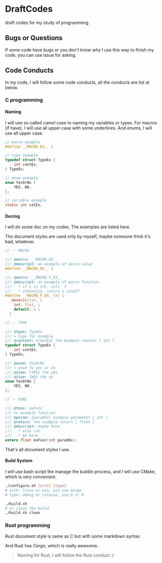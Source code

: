 # DraftCodes

draft codes for my study of programming.

## Bugs or Questions

If some code have bugs or you don't know why I use this way to finish my code,
you can use issue for asking.

## Code Conducts

In my code, I will follow some code conducts,
all the conducts are list at below.

### C programming

#### Naming

I will use so called _camel case_ to naming my variables or types.
For macros (if have), I will use all upper case with some underlines.
And enums, I will use all upper case.

```c
// macro example
#define __MACRO_EX__ 1

// type example
typedef struct TypeEx {
    int contEx;
} TypeEx;

// enum example
enum YesOrNo {
    YES, NO,
};

// variable example
static int valEx;
```

#### Docing

I will do some doc on my codes. The examples are listed here.

The document styles are used only by myself,
maybe someone think it's bad, whatever.

```c
// -- MACRO

/// @macro: __MACRO_EX__
/// @descript: an example of macro value
#define __MACRO_EX__ 1

/// @macro: __MACRO_F_EX__
/// @descript: an example of macro function
///   * if x is int, call `f`
///   * otherwise, return x itself
#define __MACRO_F_EX__(x) \
  _Generic((x), \
    int: f(x), \
    default: x \
  )

// -- TYPE

/// @type: TypeEx
/// > type for example
/// @content: {contEx} the example content [ int ]
typedef struct TypeEx {
    int contEx;
} TypeEx;

/// @enum: YesOrNo
/// > enum fo yes or no
/// @item: {YES} the yes
/// @item: {NO} the no
enum YesOrNo {
    YES, NO,
};

// -- FUNC

/// @func: exFunc
/// >> example function
/// @param: {paramEx} example parameter [ int ]
/// @return: the example return [ float ]
/// @descript: maybe here
///   * also can
///   * be here
extern float exFunc(int paramEx);
```

That's all document styles I use.

#### Build System

I will use bash script the manage the buildin process,
and I will use CMake, which is very convenient.

```bash
./configure.sh [arch] [type]
# arch: linux or win, win use mingw
# type: debug or release, use D or R

./build.sh
# or clean the build
./build.sh clean
```

### Rust programming

Rust document style is same as C but with some markdown syntax.

And Rust has _Cargo_, which is really awesome.

> Naming for Rust, I will follow the Rust conduct :(

